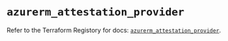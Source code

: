 # `azurerm_attestation_provider`

Refer to the Terraform Registory for docs: [`azurerm_attestation_provider`](https://registry.terraform.io/providers/hashicorp/azurerm/3.72.0/docs/resources/attestation_provider).
